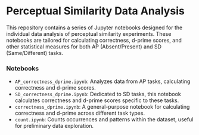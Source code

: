 # Perceptual Similarity Data Analysis

This repository contains a series of Jupyter notebooks designed for the individual data analysis of perceptual similarity experiments. These notebooks are tailored for calculating correctness, d-prime scores, and other statistical measures for both AP (Absent/Present) and SD (Same/Different) tasks.


### Notebooks

- `AP_correctness_dprime.ipynb`: Analyzes data from AP tasks, calculating correctness and d-prime scores.
- `SD_correctness_dprime.ipynb`: Dedicated to SD tasks, this notebook calculates correctness and d-prime scores specific to these tasks.
- `correctness_dprime.ipynb`: A general-purpose notebook for calculating correctness and d-prime across different task types.
- `count.ipynb`: Counts occurrences and patterns within the dataset, useful for preliminary data exploration.

